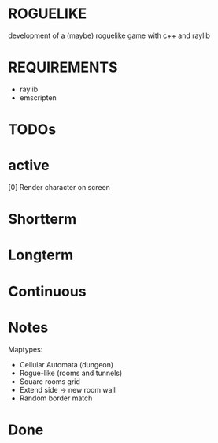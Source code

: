# ROGUELIKE
development of a (maybe) roguelike game with c++ and raylib

# REQUIREMENTS
- raylib
- emscripten

# TODOs
# active
[0] Render character on screen

# Shortterm


# Longterm 


# Continuous


# Notes
Maptypes:
- Cellular Automata (dungeon)
- Rogue-like (rooms and tunnels)
- Square rooms grid
- Extend side -> new room wall
- Random border match


# Done